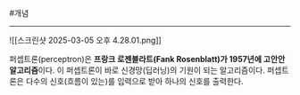 #개념

---
![[스크린샷 2025-03-05 오후 4.28.01.png]]

퍼셉트론(perceptron)은 **프랑크 로젠블라트(Fank Rosenblatt)가 1957년에 고안안 알고리즘**이다. 이 퍼셉트론이 바로 신경망(딥러닝)의 기원이 되는 알고리즘이다. 퍼셉트론은 다수의 신호(흐름이 있는)를 입력으로 받아 하나의 신호를 출력한다.